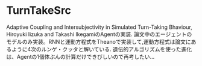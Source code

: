 # TurnTakeSrc
Adaptive Coupling and Intersubjectivity in Simulated Turn-Taking Bhaviour, Hiroyuki Iizuka and Takashi IkegamiのAgentの実装.
論文中のエージェントのモデルのみ実装。RNNと運動方程式をTheanoで実装して,運動方程式は論文にあるように4次のルンゲ・クッタと解いている.
遺伝的アルゴリズムを使った進化は、Agentの1個体ぶんの計算だけできびしいので再考したい...


